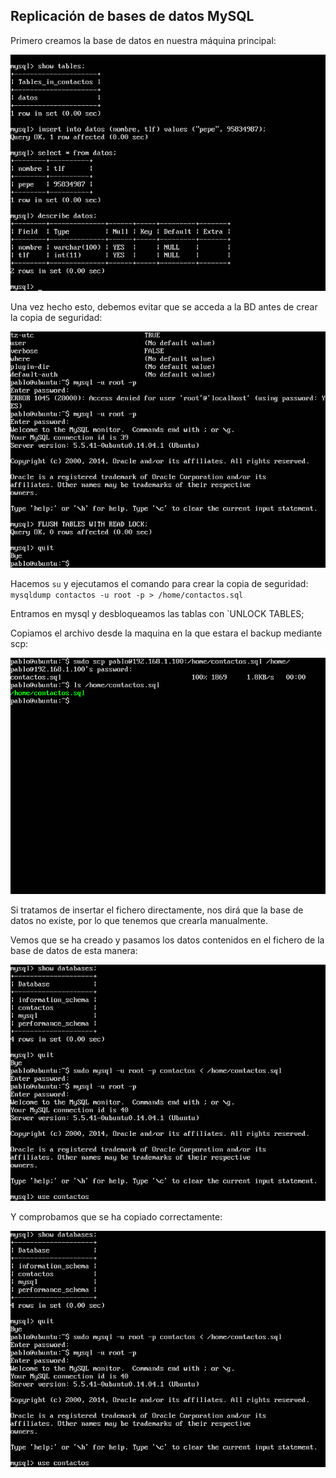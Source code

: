 ## Replicación de bases de datos MySQL

Primero creamos la base de datos en nuestra máquina principal:

![](https://github.com/ramako/SWAP-2015/blob/master/Practicas/mysql.png)

Una vez hecho esto, debemos evitar que se acceda a la BD antes de crear la copia de seguridad:

![](https://github.com/ramako/SWAP-2015/blob/master/Practicas/mysql2.png)

Hacemos `su`
y ejecutamos el comando para crear la copia de seguridad:
`mysqldump contactos -u root -p > /home/contactos.sql `

Entramos en mysql y desbloqueamos las tablas con
`UNLOCK TABLES;

Copiamos el archivo desde la maquina en la que estara el backup mediante scp:

![](https://github.com/ramako/SWAP-2015/blob/master/Practicas/mysql3.png)


Si tratamos de insertar el fichero directamente, nos dirá que la base de datos no existe, por lo que tenemos que crearla manualmente.

Vemos que se ha creado y pasamos los datos contenidos en el fichero de la base de datos de esta manera:

![](https://github.com/ramako/SWAP-2015/blob/master/Practicas/mysql4.png)

Y comprobamos que se ha copiado correctamente:

![](https://github.com/ramako/SWAP-2015/blob/master/Practicas/mysql5.png)
